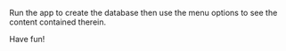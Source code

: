 Run the app to create the database then use the menu options to see the content contained therein.

Have fun!